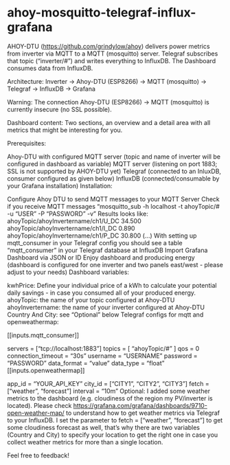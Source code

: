 # ahoy-mosquitto-telegraf-influx-grafana
AHOY-DTU (https://github.com/grindylow/ahoy) delivers power metrics from inverter via MQTT to a MQTT (mosquitto) server. Telegraf subscribes that topic (“inverter/#”) and writes everything to InfluxDB. The Dashboard consumes data from InfluxDB.

Architecture: Inverter -> Ahoy-DTU (ESP8266) -> MQTT (mosquitto) -> Telegraf -> InfluxDB -> Grafana

Warning: The connection Ahoy-DTU (ESP8266) -> MQTT (mosquitto) is currently insecure (no SSL possible).

Dashboard content: Two sections, an overview and a detail area with all metrics that might be interesting for you.

Prerequisites:

Ahoy-DTU with configured MQTT server (topic and name of inverter will be configured in dashboard as variable)
MQTT server (listening on port 1883; SSL is not supported by AHOY-DTU yet)
Telegraf (connected to an InluxDB, consumer configured as given below)
InfluxDB (connected/consumable by your Grafana installation)
Installation:

Configure Ahoy DTU to send MQTT messages to your MQTT Server
Check if you receive MQTT messages “mosquitto_sub -h localhost -t ahoyTopic/# -u “USER” -P “PASSWORD” -v”
Results looks like:
ahoyTopic/ahoyInvertername/ch1/U_DC 34.500
ahoyTopic/ahoyInvertername/ch1/I_DC 0.890
ahoyTopic/ahoyInvertername/ch1/P_DC 30.800
(…)
With setting up mqtt_consumer in your Telegraf config you should see a table “mqtt_consumer” in your Telegraf database at InfluxDB
Import Grafana Dashboard via JSON or ID
Enjoy dashboard and producing energy (dashboard is configured for one inverter and two panels east/west - please adjust to your needs)
Dashboard variables:

kwhPrice: Define your individual price of a kWh to calculate your potential daily savings - in case you consumed all of your produced energy.
ahoyTopic: the name of your topic configured at Ahoy-DTU
ahoyInvertername: the name of your inverter configured at Ahoy-DTU
Country And City: see “Optional” below
Telegraf configs for mqtt and openweathermap:

[[inputs.mqtt_consumer]]

servers = [“tcp://localhost:1883”]
topics = [ “ahoyTopic/#” ]
qos = 0
connection_timeout = “30s”
username = “USERNAME”
password = “PASSWORD”
data_format = “value”
data_type = “float”
[[inputs.openweathermap]]

app_id = “YOUR_API_KEY”
city_id = [“CITY1”, “CITY2”, “CITY3”]
fetch = [“weather”, “forecast”]
interval = “10m”
Optional: I added some weather metrics to the dashboard (e.g. cloudiness of the region my PV/inverter is located). Please check https://grafana.com/grafana/dashboards/9710-open-weather-map/ to understand how to get weather metrics via Telegraf to your InfluxDB. I set the parameter to fetch = [“weather”, “forecast”] to get some cloudiness forecast as well, that’s why there are two variables (Country and City) to specify your location to get the right one in case you collect weather metrics for more than a single location.

Feel free to feedback!
